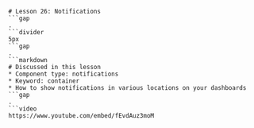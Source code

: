 ```mainHeading
# Lesson 26: Notifications
```gap
.
```divider
5px
```gap
.
```markdown
# Discussed in this lesson
* Component type: notifications
* Keyword: container
* How to show notifications in various locations on your dashboards
```gap
.
```video
https://www.youtube.com/embed/fEvdAuz3moM